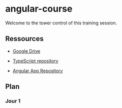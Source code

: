 # angular-course

Welcome to the tower control of this training session.

## Ressources

- [Google Drive](https://goo.gl/RXSYDE)

- [TypeScript repository](https://github.com/blongearet/angular-course-typescript)

- [Angular App Repository](https://github.com/blongearet/angular-course-app)

## Plan

### Jour 1

